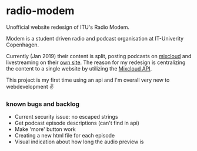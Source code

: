 # radio-modem
Unofficial website redesign of ITU's Radio Modem.

Modem is a student driven radio and podcast organisation at IT-Univerity Copenhagen.

Currently (Jan 2019) their content is split, posting podcasts on [mixcloud](https://mixcloud.com/RadioModem/) and livestreaming on their [own site](https://radiomodem.dk).
The reason for my redesign is centralizing the content to a single website by utilizing the [Mixcloud API](https://api.mixcloud.com).

This project is my first time using an api and I'm overall very new to webdevelopment ✌

### known bugs and backlog

- Current security issue: no escaped strings
- Get podcast episode descriptions (can't find in api)
- Make 'more' button work
- Creating a new html file for each episode
- Visual indication about how long the audio preview is
